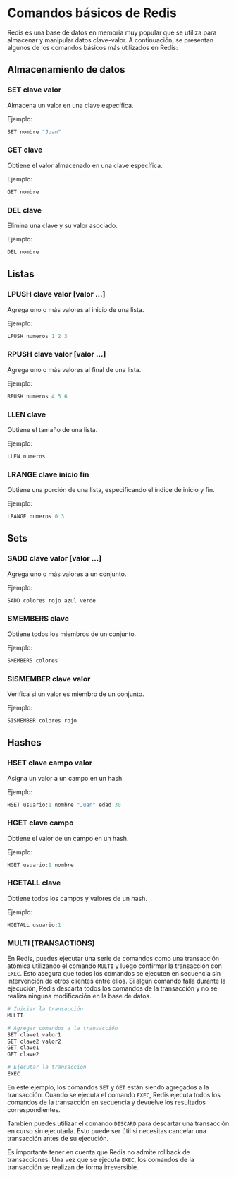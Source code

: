 
# Comandos básicos de Redis

Redis es una base de datos en memoria muy popular que se utiliza para almacenar y manipular datos clave-valor. A continuación, se presentan algunos de los comandos básicos más utilizados en Redis:

## Almacenamiento de datos

### SET clave valor
Almacena un valor en una clave específica.

Ejemplo:
```python
SET nombre "Juan"
```

### GET clave
Obtiene el valor almacenado en una clave específica.

Ejemplo:
```python
GET nombre
```

### DEL clave
Elimina una clave y su valor asociado.

Ejemplo:
```python
DEL nombre
```

## Listas

### LPUSH clave valor [valor ...]
Agrega uno o más valores al inicio de una lista.

Ejemplo:
```python
LPUSH numeros 1 2 3
```

### RPUSH clave valor [valor ...]
Agrega uno o más valores al final de una lista.

Ejemplo:
```python
RPUSH numeros 4 5 6
```

### LLEN clave
Obtiene el tamaño de una lista.

Ejemplo:
```python
LLEN numeros
```

### LRANGE clave inicio fin
Obtiene una porción de una lista, especificando el índice de inicio y fin.

Ejemplo:
```python
LRANGE numeros 0 3
```

## Sets

### SADD clave valor [valor ...]
Agrega uno o más valores a un conjunto.

Ejemplo:
```python
SADD colores rojo azul verde
```

### SMEMBERS clave
Obtiene todos los miembros de un conjunto.

Ejemplo:
```python
SMEMBERS colores
```

### SISMEMBER clave valor
Verifica si un valor es miembro de un conjunto.

Ejemplo:
```python
SISMEMBER colores rojo
```

## Hashes

### HSET clave campo valor
Asigna un valor a un campo en un hash.

Ejemplo:
```python
HSET usuario:1 nombre "Juan" edad 30
```

### HGET clave campo
Obtiene el valor de un campo en un hash.

Ejemplo:
```python
HGET usuario:1 nombre
```

### HGETALL clave
Obtiene todos los campos y valores de un hash.

Ejemplo:
```python
HGETALL usuario:1
```

### MULTI (TRANSACTIONS)

En Redis, puedes ejecutar una serie de comandos como una transacción atómica utilizando el comando `MULTI` y luego confirmar la transacción con `EXEC`. Esto asegura que todos los comandos se ejecuten en secuencia sin intervención de otros clientes entre ellos. Si algún comando falla durante la ejecución, Redis descarta todos los comandos de la transacción y no se realiza ninguna modificación en la base de datos.

```python
# Iniciar la transacción
MULTI

# Agregar comandos a la transacción
SET clave1 valor1
SET clave2 valor2
GET clave1
GET clave2

# Ejecutar la transacción
EXEC
```

En este ejemplo, los comandos `SET` y `GET` están siendo agregados a la transacción. Cuando se ejecuta el comando `EXEC`, Redis ejecuta todos los comandos de la transacción en secuencia y devuelve los resultados correspondientes.

También puedes utilizar el comando `DISCARD` para descartar una transacción en curso sin ejecutarla. Esto puede ser útil si necesitas cancelar una transacción antes de su ejecución.

Es importante tener en cuenta que Redis no admite rollback de transacciones. Una vez que se ejecuta `EXEC`, los comandos de la transacción se realizan de forma irreversible. 
